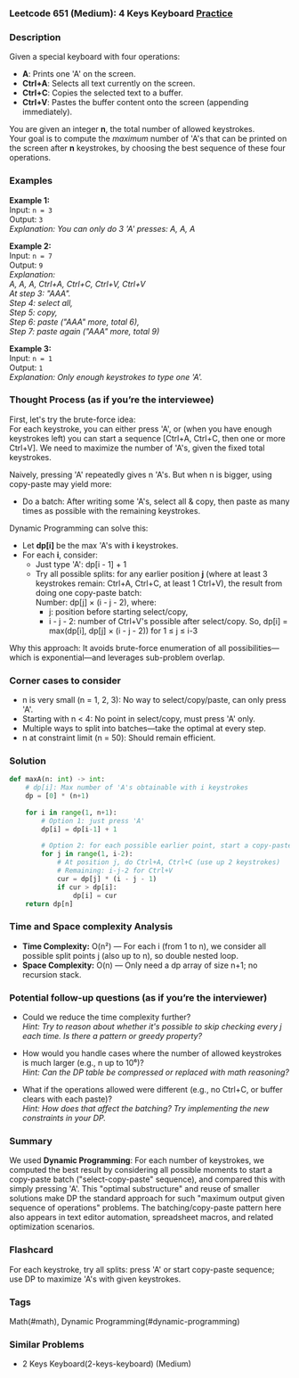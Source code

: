 ### Leetcode 651 (Medium): 4 Keys Keyboard [Practice](https://leetcode.com/problems/4-keys-keyboard)

### Description  
Given a special keyboard with four operations:
- **A**: Prints one 'A' on the screen.
- **Ctrl+A**: Selects all text currently on the screen.
- **Ctrl+C**: Copies the selected text to a buffer.
- **Ctrl+V**: Pastes the buffer content onto the screen (appending immediately).

You are given an integer **n**, the total number of allowed keystrokes.  
Your goal is to compute the *maximum* number of 'A's that can be printed on the screen after **n** keystrokes, by choosing the best sequence of these four operations.

### Examples  

**Example 1:**  
Input: `n = 3`  
Output: `3`  
*Explanation: You can only do 3 'A' presses: A, A, A*

**Example 2:**  
Input: `n = 7`  
Output: `9`  
*Explanation:  
A, A, A, Ctrl+A, Ctrl+C, Ctrl+V, Ctrl+V  
At step 3: "AAA".  
Step 4: select all,  
Step 5: copy,  
Step 6: paste ("AAA" more, total 6),  
Step 7: paste again ("AAA" more, total 9)*

**Example 3:**  
Input: `n = 1`  
Output: `1`  
*Explanation: Only enough keystrokes to type one 'A'.*

### Thought Process (as if you’re the interviewee)  

First, let's try the brute-force idea:  
For each keystroke, you can either press 'A', or (when you have enough keystrokes left) you can start a sequence [Ctrl+A, Ctrl+C, then one or more Ctrl+V]. We need to maximize the number of 'A's, given the fixed total keystrokes.

Naively, pressing 'A' repeatedly gives n 'A's. But when n is bigger, using copy-paste may yield more:  
- Do a batch: After writing some 'A's, select all & copy, then paste as many times as possible with the remaining keystrokes.

Dynamic Programming can solve this:  
- Let **dp[i]** be the max 'A's with **i** keystrokes.
- For each **i**, consider:
  - Just type 'A': dp[i - 1] + 1
  - Try all possible splits: for any earlier position **j** (where at least 3 keystrokes remain: Ctrl+A, Ctrl+C, at least 1 Ctrl+V), the result from doing one copy-paste batch:  
    Number: dp[j] × (i - j - 2), where:
      - j: position before starting select/copy,
      - i - j - 2: number of Ctrl+V's possible after select/copy.
    So, dp[i] = max(dp[i], dp[j] × (i - j - 2)) for 1 ≤ j ≤ i-3

Why this approach: It avoids brute-force enumeration of all possibilities—which is exponential—and leverages sub-problem overlap.

### Corner cases to consider  
- n is very small (n = 1, 2, 3): No way to select/copy/paste, can only press 'A'.
- Starting with n < 4: No point in select/copy, must press 'A' only.
- Multiple ways to split into batches—take the optimal at every step.
- n at constraint limit (n = 50): Should remain efficient.

### Solution

```python
def maxA(n: int) -> int:
    # dp[i]: Max number of 'A's obtainable with i keystrokes
    dp = [0] * (n+1)
    
    for i in range(1, n+1):
        # Option 1: just press 'A'
        dp[i] = dp[i-1] + 1
        
        # Option 2: for each possible earlier point, start a copy-paste batch
        for j in range(1, i-2):
            # At position j, do Ctrl+A, Ctrl+C (use up 2 keystrokes)
            # Remaining: i-j-2 for Ctrl+V
            cur = dp[j] * (i - j - 1)
            if cur > dp[i]:
                dp[i] = cur
    return dp[n]
```

### Time and Space complexity Analysis  

- **Time Complexity:** O(n²) — For each i (from 1 to n), we consider all possible split points j (also up to n), so double nested loop.
- **Space Complexity:** O(n) — Only need a dp array of size n+1; no recursion stack.

### Potential follow-up questions (as if you’re the interviewer)  

- Could we reduce the time complexity further?  
  *Hint: Try to reason about whether it's possible to skip checking every j each time. Is there a pattern or greedy property?*

- How would you handle cases where the number of allowed keystrokes is much larger (e.g., n up to 10⁶)?  
  *Hint: Can the DP table be compressed or replaced with math reasoning?*

- What if the operations allowed were different (e.g., no Ctrl+C, or buffer clears with each paste)?  
  *Hint: How does that affect the batching? Try implementing the new constraints in your DP.*

### Summary
We used **Dynamic Programming**: For each number of keystrokes, we computed the best result by considering all possible moments to start a copy-paste batch ("select-copy-paste" sequence), and compared this with simply pressing 'A'. This "optimal substructure" and reuse of smaller solutions make DP the standard approach for such "maximum output given sequence of operations" problems. The batching/copy-paste pattern here also appears in text editor automation, spreadsheet macros, and related optimization scenarios.


### Flashcard
For each keystroke, try all splits: press 'A' or start copy-paste sequence; use DP to maximize 'A's with given keystrokes.

### Tags
Math(#math), Dynamic Programming(#dynamic-programming)

### Similar Problems
- 2 Keys Keyboard(2-keys-keyboard) (Medium)